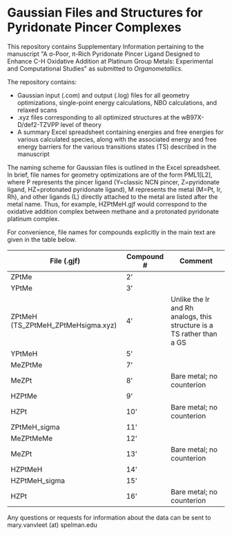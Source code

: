 # Gaussian Files and Structures for Pyridonate Pincer Complexes

This repository contains Supplementary Information pertaining to the manuscript "A σ-Poor, π-Rich Pyridonate Pincer Ligand Designed to Enhance C-H Oxidative Addition at Platinum Group Metals: Experimental and Computational Studies" as submitted to _Organometallics_. 

The repository contains:
* Gaussian input (.com) and output (.log) files for all geometry optimizations, single-point energy calculations, NBO calculations, and relaxed scans
* .xyz files corresponding to all optimized structures at the wB97X-D/def2-TZVPP level of theory
* A summary Excel spreadsheet containing energies and free energies for various calculated species, along with the associated energy and free energy barriers for the various transitions states (TS) described in the manuscript

The naming scheme for Gaussian files is outlined in the Excel spreadsheet. In
brief, file names for geometry optimizations are of the form PML1[L2], where P
represents the pincer ligand (Y=classic NCN pincer, Z=pyridonate ligand,
HZ=protonated pyridonate ligand), M represents the metal (M=Pt, Ir, Rh), and
other ligands (L) directly attached to the metal are listed after the metal
name. Thus, for example, HZPtMeH.gjf would correspond to the oxidative
addition complex between methane and a protonated pyridonate platinum complex.

For convenience, file names for compounds explicitly in the main text are
given in the table below.

| File (.gjf)  | Compound # | Comment     |
|--------------|------------|-------------|
| ZPtMe        |  2'        |             |
| YPtMe        |  3'        |             |
| ZPtMeH (TS_ZPtMeH_ZPtMeHsigma.xyz)      |  4'        |  Unlike the Ir and Rh analogs, this structure is a TS rather than a GS           |
| YPtMeH       |  5'        |             |
| MeZPtMe      |  7'        |             |
| MeZPt        |  8'        | Bare metal; no counterion    |
| HZPtMe       |  9'        |             |
| HZPt         |  10'       | Bare metal; no counterion     |
| ZPtMeH\_sigma |  11'       |             |
| MeZPtMeMe    |  12'       |             |
| MeZPt        |  13'       |  Bare metal; no counterion            |
| HZPtMeH      |  14'       |             |
| HZPtMeH\_sigma |  15'       |             |
| HZPt         |  16'       |  Bare metal; no counterion            |


Any questions or requests for information about the data can be sent to mary.vanvleet (at) spelman.edu



